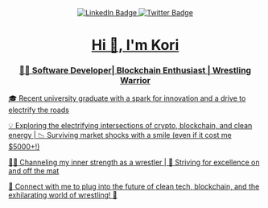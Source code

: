 <div id="badges" align="center">
  <a href="https://www.linkedin.com/in/korijamal/">
    <img src="https://img.shields.io/badge/LinkedIn-blue?style=for-the-badge&logo=linkedin&logoColor=white" alt="LinkedIn Badge"/>
  </a>
  <a href="https://twitter.com/SirojiddinKamo6">
    <img src="https://img.shields.io/badge/Twitter-blue?style=for-the-badge&logo=twitter&logoColor=white" alt="Twitter Badge"/>
</div>
<h1 align="center">Hi 👋, I'm Kori</h1>
<h3 style="text-align: center">👨‍💻 Software Developer| Blockchain Enthusiast | Wrestling Warrior</h3>
    <p>🎓 Recent university graduate with a spark for innovation and a drive to electrify the roads</p>
    <p>💡 Exploring the electrifying intersections of crypto, blockchain, and clean energy | 📉 Surviving market shocks with a smile (even if it cost me $5000+!)</p>
    <p>🤼‍♂️ Channeling my inner strength as a wrestler | 🥇 Striving for excellence on and off the mat</p>
    <p>🔗 Connect with me to plug into the future of clean tech, blockchain, and the exhilarating world of wrestling! 🤝</p>

